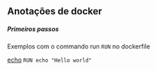 ## Anotações de docker 


##### Primeiros passos

Exemplos com o commando run  ```RUN``` no dockerfile

[echo](/hello-world/README.MD)
``` RUN echo "Hello world" ```


